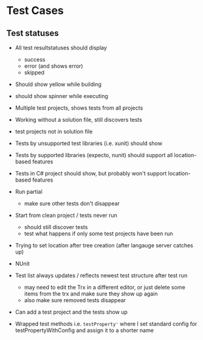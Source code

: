 

# Test Cases


## Test statuses

- All test resultstatuses should display
  - success
  - error (and shows error)
  - skipped
- Should show yellow while building
- should show spinner while executing



- Multiple test projects, shows tests from all projects
- Working without a solution file, still discovers tests
- test projects not in solution file
- Tests by unsupported test libraries (i.e. xunit) should show
- Tests by supported libraries (expecto, nunit) should support all location-based features
- Tests in C# project should show, but probably won't support location-based features
- Run partial
  - make sure other tests don't disappear
- Start from clean project / tests never run
  - should still discover tests
  - test what happens if only some test projects have been run
- Trying to set location after tree creation (after langauge server catches up)
- NUnit
- Test list always updates / reflects newest test structure after test run
  - may need to edit the Trx in a different editor, or just delete some items from the trx and make sure they show up again
  - also make sure removed tests disappear
- Can add a test project and the tests show up
- Wrapped test methods i.e. `testProperty'` where I set standard config for testPropertyWithConfig and assign it to a shorter name
